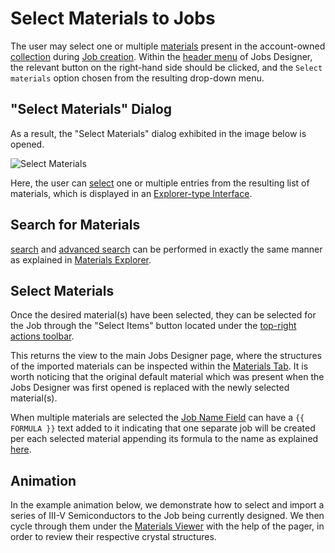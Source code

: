 # Select Materials to Jobs

The user may select one or multiple [materials](../../materials/overview.md) present in the account-owned [collection](../../accounts/collections.md) during [Job creation](../overview.md). Within the [header menu](../header-menu.md) of Jobs Designer, the relevant button <i class="zmdi zmdi-more-vert zmdi-hc-border"></i> on the right-hand side should be clicked, and the `Select materials` option chosen from the resulting drop-down menu.

## "Select Materials" Dialog

As a result, the "Select Materials" dialog exhibited in the image below is opened.

![Select Materials](../../images/jobs-designer/select-materials-dialog.png "Select Materials")

Here, the user can [select](../../entities-general/actions/select.md) one or multiple entries from the resulting list of materials, which is displayed in an [Explorer-type Interface](../../entities-general/ui/explorer.md). 

## Search for Materials

 [search](../../entities-general/actions/search.md) and [advanced search](../../materials/actions/advanced-search.md) can be performed in exactly the same manner as explained in [Materials Explorer](../../materials/ui/explorer.md).

## Select Materials

Once the desired material(s) have been selected, they can be selected for the Job through the "Select Items" button <i class="zmdi zmdi-collection-plus zmdi-hc-border"></i> located under the [top-right actions toolbar](../../entities-general/ui/explorer.md#actions-toolbar). 

This returns the view to the main Jobs Designer page, where the structures of the imported materials can be inspected within the [Materials Tab](../materials-tab.md). It is worth noticing that the original default material which was present when the Jobs Designer was first opened is replaced with the newly selected material(s). 

When multiple materials are selected the [Job Name Field](../header-menu.md#1-job-name) can have a `{{ FORMULA }}` text added to it indicating that one separate job will be created per each selected material appending its formula to the name as explained [here](../header-menu.md#4-save-job).

## Animation

In the example animation below, we demonstrate how to select and import a series of III-V Semiconductors to the Job being currently designed. We then cycle through them under the [Materials Viewer](../materials-tab.md) with the help of the pager, in order to review their respective crystal structures.

<img data-gifffer="/images/jobs-designer/add-materials-designer.gif">
